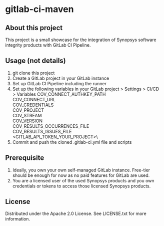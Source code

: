 # gitlab-ci-maven
## About this project
This project is a small showcase for the integration of Synopsys software integrity products with GitLab CI Pipeline.

## Usage (not details)
1. git clone this project
2. Create a GitLab project in your GitLab instance
3. Set up GitLab CI Pipeline including the runner
4. Set up the following variables in your GitLab project > Settings > CI/CD > Variables
COV_CONNECT_AUTHKEY_PATH\
COV_CONNECT_URL\
COV_CREDENTIALS\
COV_PROJECT\
COV_STREAM\
COV_VERSION\
COV_RESULTS_OCCURRENCES_FILE\
COV_RESULTS_ISSUES_FILE\
<GITLAB_API_TOKEN_YOUR_PROJECT>\
5. Commit and push the cloned .gitlab-ci.yml file and scripts

## Prerequisite
1. Ideally, you own your own self-managed GitLab instance. Free-tier should be enough for now as no paid features for GitLab are used.
2. You are a licensed user of the used Synopsys products and you own credentials or tokens to access those licensed Synopsys products. 

## License
Distributed under the Apache 2.0 License. See LICENSE.txt for more information.
